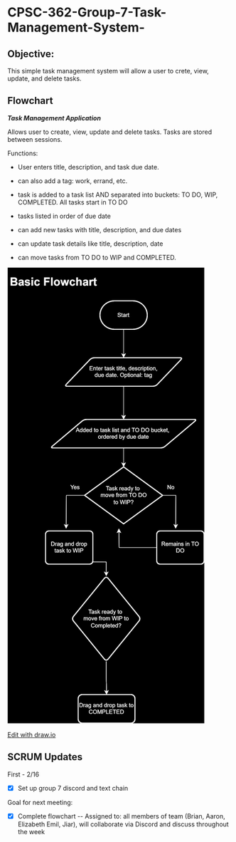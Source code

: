 # CPSC-362-Group-7-Task-Management-System-

## Objective:
  This simple task management system will allow a user to crete, view, update, and delete tasks.

## Flowchart
***Task Management Application***

Allows user to create, view, update and delete tasks. Tasks are stored between sessions.  

Functions:

- User enters title, description, and task due date. 

- can also add a tag: work, errand, etc.
- task is added to a task list AND separated into buckets: TO DO, WIP, COMPLETED. All tasks start in TO DO

- tasks listed in order of due date

- can add new tasks with title, description, and due dates

- can update task details like title, description, date

- can move tasks from TO DO to WIP and COMPLETED. 

![Flowchart](https://github.com/eliO160/CPSC-362-Group-7-Task-Management-System-/blob/main/Untitled%20Diagram.drawio.svg)

<a href= "https://app.diagrams.net/#HeliO160%2FCPSC-362-Group-7-Task-Management-System-%2Fmain%2FUntitled%20Diagram.drawio#%7B%22pageId%22%3A%22C5RBs43oDa-KdzZeNtuy%22%7D" target="_blank">Edit with draw.io</a>



## SCRUM Updates

First - 2/16
- [x] Set up group 7 discord and text chain

Goal for next meeting:
- [x] Complete flowchart -- Assigned to: all members of team (Brian, Aaron, Elizabeth Emil, Jiar), will collaborate via Discord and discuss throughout the week

